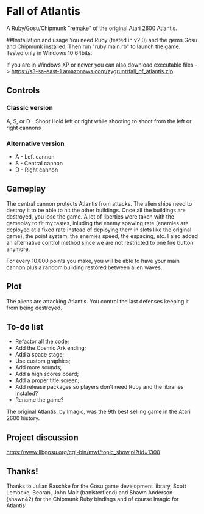 # Fall of Atlantis
A Ruby/Gosu/Chipmunk "remake" of the original Atari 2600 Atlantis.

##Installation and usage
You need Ruby (tested in v2.0) and the gems Gosu and Chipmunk installed. Then run "ruby main.rb" to launch the game. Tested only in Windows 10 64bits.

If you are in Windows XP or newer you can also download executable files -> https://s3-sa-east-1.amazonaws.com/zygrunt/fall_of_atlantis.zip

## Controls
### Classic version
A, S, or D - Shoot
Hold left or right while shooting to shoot from the left or right cannons

### Alternative version
* A - Left cannon
* S - Central cannon
* D - Right cannon

## Gameplay
The central cannon protects Atlantis from attacks. The alien ships need to destroy it to be able to hit the other buildings. Once all the buildings are destroyed, you lose the game. A lot of liberties were taken with the gameplay to fit my tastes, inluding the enemy spawing rate (enemies are deployed at a fixed rate instead of deploying them in slots like the original game), the point system, the enemies speed, the espacing, etc. I also added an alternative control method since we are not restricted to one fire button anymore.

For every 10.000 points you make, you will be able to have your main cannon plus a random building restored between alien waves.

## Plot
The aliens are attacking Atlantis. You control the last defenses keeping it from being destroyed.

## To-do list
- Refactor all the code;
- Add the Cosmic Ark ending;
- Add a space stage;
- Use custom graphics;
- Add more sounds;
- Add a high scores board;
- Add a proper title screen;
- Add release packages so players don't need Ruby and the libraries instaled?
- Rename the game?

The original Atlantis, by Imagic, was the 9th best selling game in the Atari 2600 history.

## Project discussion
https://www.libgosu.org/cgi-bin/mwf/topic_show.pl?tid=1300

## Thanks!
Thanks to Julian Raschke for the Gosu game development library, Scott Lembcke, Beoran, John Mair (banisterfiend) and Shawn Anderson (shawn42) for the Chipmunk Ruby bindings and of course Imagic for Atlantis!
